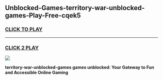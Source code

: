 
## Unblocked-Games-territory-war-unblocked-games-Play-Free-cqek5
<h3>
<a href="https://premium76.site?title=territory-war-unblocked-games&ref=19M">CLICK TO PLAY</a></h3>
<hr>

<h3>
<a href="https://premium76.site?title=territory-war-unblocked-games&ref=19M">CLICK 2 PLAY</a>
  
</h3>

<a href="https://premium76.site?title=territory-war-unblocked-games&ref=19M"><img src="https://clearcache.store/games.png"></a>


**territory-war-unblocked-games games unblocked: Your Gateway to Fun and Accessible Online Gaming**
